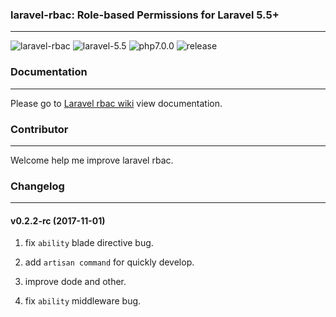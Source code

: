 ### laravel-rbac: Role-based Permissions for Laravel 5.5+
---------------------------------------------------------
![laravel-rbac](https://img.shields.io/badge/laravel--rbac-ok-brightgreen.svg)
![laravel-5.5](https://img.shields.io/badge/laravel5.5-required-blue.svg)
![php7.0.0](https://img.shields.io/badge/php7.0.0-required-orange.svg)
![release](https://img.shields.io/badge/0.2.1-release-yellow.svg)


### Documentation
-----------------

Please go to [Laravel rbac wiki](https://github.com/gamelife1314/laravel-rbac/wiki) view documentation.


### Contributor
---------------

Welcome help me improve laravel rbac.


### Changelog
---------------

#### v0.2.2-rc (2017-11-01)

1. fix `ability` blade directive bug.

2. add `artisan command` for quickly develop.

3. improve dode and other.

4. fix `ability` middleware  bug.
